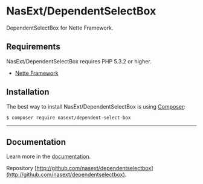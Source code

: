 NasExt/DependentSelectBox
===========================

DependentSelectBox for Nette Framework.

Requirements
------------

NasExt/DependentSelectBox requires PHP 5.3.2 or higher.

- [Nette Framework](https://github.com/nette/nette)

Installation
------------

The best way to install NasExt/DependentSelectBox is using  [Composer](http://getcomposer.org/):

```sh
$ composer require nasext/dependent-select-box
```

-----
Documentation
------------

Learn more in the [documentation](https://github.com/NasExt/DependentSelectBox/blob/master/doc/en/index.md).

Repository [http://github.com/nasext/dependentselectbox](http://github.com/nasext/dependentselectbox).
